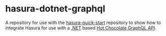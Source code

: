 # hasura-dotnet-graphql

A repository for use with the [hasura-quick-start](https://github.com/Adron/hasura-quick-start) repository to show how to integrate Hasura for use with a [.NET](https://dotnet.microsoft.com/en-us/) based [Hot Chocolate GraphQL API](https://github.com/ChilliCream/graphql-platform).
